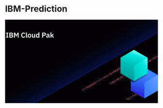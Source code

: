 # IBM-Prediction

![image](https://github.com/tanjadaa/IBM-Prediction/blob/main/IBM%20Cloud%20Pak.png)
